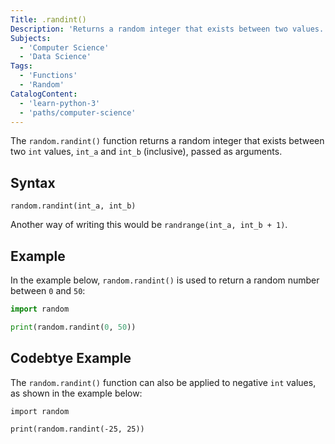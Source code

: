 ```yaml
---
Title: .randint()
Description: 'Returns a random integer that exists between two values.'
Subjects:
  - 'Computer Science'
  - 'Data Science'
Tags:
  - 'Functions'
  - 'Random'
CatalogContent:
  - 'learn-python-3'
  - 'paths/computer-science'
---
```


The `random.randint()` function returns a random integer that exists between two `int` values, `int_a` and `int_b` (inclusive), passed as arguments.

## Syntax

```pseudo
random.randint(int_a, int_b)
```

Another way of writing this would be `randrange(int_a, int_b + 1)`.

## Example

In the example below, `random.randint()` is used to return a random number between `0` and `50`:

```py
import random

print(random.randint(0, 50))
```

## Codebtye Example

The `random.randint()` function can also be applied to negative `int` values, as shown in the example below:

```codebyte/py
import random

print(random.randint(-25, 25))
```
